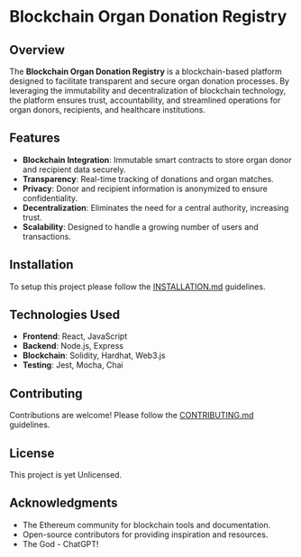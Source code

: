 # Blockchain Organ Donation Registry

## Overview
The **Blockchain Organ Donation Registry** is a blockchain-based platform designed to facilitate transparent and secure organ donation processes. By leveraging the immutability and decentralization of blockchain technology, the platform ensures trust, accountability, and streamlined operations for organ donors, recipients, and healthcare institutions.

## Features
- **Blockchain Integration**: Immutable smart contracts to store organ donor and recipient data securely.
- **Transparency**: Real-time tracking of donations and organ matches.
- **Privacy**: Donor and recipient information is anonymized to ensure confidentiality.
- **Decentralization**: Eliminates the need for a central authority, increasing trust.
- **Scalability**: Designed to handle a growing number of users and transactions.

## Installation
To setup this project please follow the [INSTALLATION.md](INSTALLATION.md) guidelines.

## Technologies Used
- **Frontend**: React, JavaScript
- **Backend**: Node.js, Express
- **Blockchain**: Solidity, Hardhat, Web3.js
- **Testing**: Jest, Mocha, Chai

## Contributing
Contributions are welcome! Please follow the [CONTRIBUTING.md](CONTRIBUTING.md) guidelines.

## License
This project is yet Unlicensed.

## Acknowledgments
- The Ethereum community for blockchain tools and documentation.
- Open-source contributors for providing inspiration and resources.
- The God - ChatGPT!

